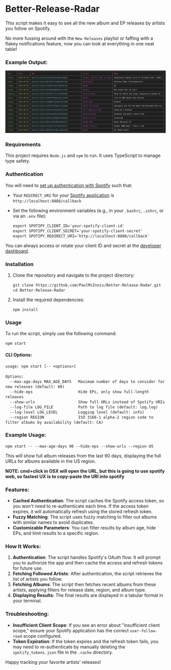 # Better-Release-Radar

This script makes it easy to see all the new album and EP releases by artists you follow on Spotify.

No more fussing around with the `New Releases` playlist or faffing with a flakey notifications feature, now you can look at everything in one neat table!

### Example Output:

![Example](https://github.com/PaulMcInnis/Better-Release-Radar/blob/master/example.png)

### Requirements

This project requires `Node.js` and `npm` to run. It uses TypeScript to manage type safety.

### Authentication

You will need to [set up authentication with Spotify](https://developer.spotify.com/documentation/general/guides/authorization-guide/) such that:

- Your `REDIRECT_URI` for your [Spotify application](https://developer.spotify.com/dashboard/applications) is `http://localhost:8888/callback`
- Set the following environment variables (e.g., in your `.bashrc`, `.zshrc`, or via an `.env` file):

  ```
  export SPOTIPY_CLIENT_ID='your-spotify-client-id'
  export SPOTIPY_CLIENT_SECRET='your-spotify-client-secret'
  export SPOTIPY_REDIRECT_URI='http://localhost:8888/callback'
  ```

You can always access or rotate your client ID and secret at the [developer dashboard](https://developer.spotify.com/dashboard/).

### Installation

1. Clone the repository and navigate to the project directory:

   ```
   git clone https://github.com/PaulMcInnis/Better-Release-Radar.git
   cd Better-Release-Radar
   ```

2. Install the required dependencies:

   ```
   npm install
   ```

### Usage

To run the script, simply use the following command:

    npm start

#### CLI Options:

    usage: npm start [-- <options>]

    Options:
      --max-age-days MAX_AGE_DAYS   Maximum number of days to consider for new releases (default: 60)
      --hide-eps                    Hide EPs, only show full-length releases
      --show-urls                   Show full URLs instead of Spotify URIs
      --log-file LOG_FILE           Path to log file (default: log.log)
      --log-level LOG_LEVEL         Logging level (default: info)
      --region REGION               ISO 3166-1 alpha-2 region code to filter albums by availability (default: CA)

### Example Usage:

    npm start -- --max-age-days 90 --hide-eps --show-urls --region US

This will show full album releases from the last 90 days, displaying the full URLs for albums available in the US region.

**NOTE: cmd+click in OSX will open the URL, but this is going to use spotify web, so fastest UX is to copy-paste the URI into spotify**

### Features:

- **Cached Authentication**: The script caches the Spotify access token, so you won't need to re-authenticate each time. If the access token expires, it will automatically refresh using the stored refresh token.
- **Fuzzy Matching**: The script uses fuzzy matching to filter out albums with similar names to avoid duplicates.
- **Customizable Parameters**: You can filter results by album age, hide EPs, and limit results to a specific region.

### How It Works:

1. **Authentication**: The script handles Spotify's OAuth flow. It will prompt you to authorize the app and then cache the access and refresh tokens for future use.
2. **Fetching Followed Artists**: After authentication, the script retrieves the list of artists you follow.
3. **Fetching Albums**: The script then fetches recent albums from these artists, applying filters for release date, region, and album type.
4. **Displaying Results**: The final results are displayed in a tabular format in your terminal.

### Troubleshooting:

- **Insufficient Client Scope**: If you see an error about "insufficient client scope," ensure your Spotify application has the correct `user-follow-read` scope configured.
- **Token Expiration**: If the token expires and the refresh token fails, you may need to re-authenticate by manually deleting the `spotify_tokens.json` file in the `.cache` directory.

Happy tracking your favorite artists' releases!
